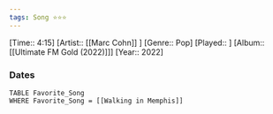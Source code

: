 ```yaml
---
tags: Song ⭐⭐⭐ 
---
```

[Time:: 4:15]
[Artist:: [[Marc Cohn]] ]
[Genre:: Pop]
[Played:: ]
[Album:: [[Ultimate FM Gold (2022)]]]
[Year:: 2022]
### Dates
````dataview
TABLE Favorite_Song
WHERE Favorite_Song = [[Walking in Memphis]]
````
